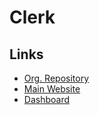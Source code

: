 # Clerk

## Links

- [Org. Repository](https://github.com/clerkinc)
- [Main Website](https://clerk.dev)
- [Dashboard](https://dashboard.clerk.com)
